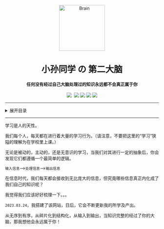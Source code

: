 <div align="center">
<img src="https://cdn.jsdelivr.net/gh/sun0225SUN/Brain/assets/images/logo.png" alt="Brain" width="150" />
<h1>小孙同学 の 第二大脑</h1>
<h4>任何没有经过自己大脑处理过的知识永远都不会真正属于你</h4>
<img src="https://wakatime.com/badge/user/42d0678c-368b-448b-9a77-5d21c5b55352/project/e45565e9-6bc6-46c2-aec9-0d7620137253.svg" />
<img href="https://github.com/sun0225SUN/Brain/blob/main/LICENSE?style=plastic" />
<img src="https://img.shields.io/github/stars/sun0225SUN/Brain?style=plastic" />
<img src="https://img.shields.io/github/forks/sun0225SUN/Brain?style=plastic" />
<img src="https://img.shields.io/github/license/sun0225SUN/Brain?style=plastic" />
<img src="https://img.shields.io/github/last-commit/sun0225SUN/Brain?style=plastic" />
</div>

---

<details>
<summary>展开目录</summary>

- Web 开发
  - 写在前面
    - [console.log("Hello World")](https://brain.sunguoqi.com/pages/9de702/)
  - 前端开发
    - 写在前面
      - [前端开发简史](https://brain.sunguoqi.com/pages/9207e1/)
      - [前端学习路线](https://brain.sunguoqi.com/pages/0ef920/)
    - 前端基础
  - 后端开发
    - Python
    - Java
- CS 基础
  - 写在前面
  - 数据结构
  - 计算机网路
  - ...
- 人工智能
  - 写在前面
  - 数学基础
- 实用英语
  - 单词
  - 语法
  - 阅读
  - 写作
- 求职面试
  - 相关资源
- 程序人生
  - 程序人生
    - [王小波](https://brain.sunguoqi.com/pages/1e60df/)
    - [求伯君](https://brain.sunguoqi.com/pages/b26ced/)
    - [雷军](https://brain.sunguoqi.com/pages/8f67ac/)
    - [尤雨溪](https://brain.sunguoqi.com/pages/952abc/)
    - [花果山大圣](https://brain.sunguoqi.com/pages/313e53/)
- 相关资源

</details>

---

学习是人的天性。

我们每个人，每天都在进行着大量的学习行为。（请注意，不要把这里的“学习”狭隘的理解为在学校里上课。）

无论是被动的，主动的，还是无意识的学习，当我们对其进行一定的抽象后，你会发现它们都遵循一个最简单的逻辑。

`输入信息`——>`处理信息`——>`输出信息`

在信息时代，我们每天都会接收到无比庞大的信息，但究竟哪些信息真正内化成了我们自己的知识呢？

我觉得我们应该好好梳理一下。。。

`2023.03.24`，我搭建了该网站，日后，它会不断更新我的所学及产出。

从无序到有序，从碎片化到结构化，从输入到输出，当知识完整的经过了你的大脑，那我想他会永远属于你！
